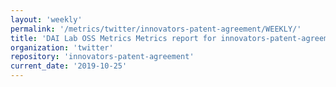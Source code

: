 ```yaml
---
layout: 'weekly'
permalink: '/metrics/twitter/innovators-patent-agreement/WEEKLY/'
title: 'DAI Lab OSS Metrics Metrics report for innovators-patent-agreement | WEEKLY-REPORT-2019-10-25'
organization: 'twitter'
repository: 'innovators-patent-agreement'
current_date: '2019-10-25'
---
```

